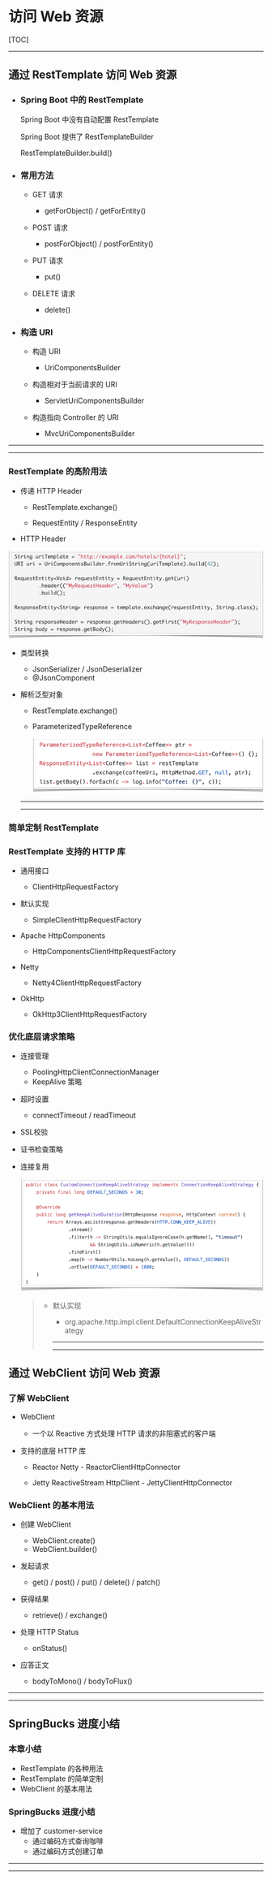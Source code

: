 # 访问 Web 资源

[TOC]

------



## 通过 RestTemplate 访问 Web 资源

- ### Spring Boot 中的 RestTemplate

  Spring Boot 中没有自动配置 RestTemplate

  Spring Boot 提供了 RestTemplateBuilder

  RestTemplateBuilder.build()

- ### 常用方法

  - GET 请求

    - getForObject() / getForEntity()

  - POST 请求

    - postForObject() / postForEntity()

  - PUT 请求

    - put()

  - DELETE 请求

    - delete()

- ### 构造 URI
  
  - 构造 URI

    - UriComponentsBuilder
  
  - 构造相对于当前请求的 URI

    - ServletUriComponentsBuilder
  
  - 构造指向 Controller 的 URI

    - MvcUriComponentsBuilder

---
---

### RestTemplate 的高阶用法

- 传递 HTTP Header

  - RestTemplate.exchange()

  - RequestEntity<T> / ResponseEntity<T>

- HTTP Header

![](images/spring-rest-template-04.png)
- 类型转换

  - JsonSerializer / JsonDeserializer
  - @JsonComponent

- 解析泛型对象
  - RestTemplate.exchange()

  - ParameterizedTypeReference<T>

    ![解析泛型](images/spring-rest-template-05.png)

  ------

  ------

### 简单定制 RestTemplate

### RestTemplate 支持的 HTTP 库

- 通⽤接口
  - ClientHttpRequestFactory

- 默认实现
  - SimpleClientHttpRequestFactory

- Apache HttpComponents
  - HttpComponentsClientHttpRequestFactory
- Netty
  - Netty4ClientHttpRequestFactory
- OkHttp
  - OkHttp3ClientHttpRequestFactory

### 优化底层请求策略

- 连接管理
  - PoolingHttpClientConnectionManager
  - KeepAlive 策略
- 超时设置
  
  - connectTimeout / readTimeout
- SSL校验
  
- 证书检查策略
  
- 连接复⽤

  ![连接复用](images/spring-rest-template-06.png)

  > - 默认实现
  >
  >   - org.apache.http.impl.client.DefaultConnectionKeepAliveStrategy
  >
  >   ------
  >
  >   ------
  >
  >   

## 通过 WebClient 访问 Web 资源

### 了解 WebClient

- WebClient
  - 一个以 Reactive ⽅式处理 HTTP 请求的⾮阻塞式的客户端

- ⽀持的底层 HTTP 库

  - Reactor Netty - ReactorClientHttpConnector


  - Jetty ReactiveStream HttpClient - JettyClientHttpConnector

### WebClient 的基本用法

- 创建 WebClient
  - WebClient.create()
  - WebClient.builder()

- 发起请求
  - get() / post() / put() / delete() / patch()

- 获得结果
  - retrieve() / exchange()

- 处理 HTTP Status
  - onStatus()

- 应答正⽂
  - bodyToMono() / bodyToFlux()

------

------

## SpringBucks 进度小结

### 本章小结

- RestTemplate 的各种⽤法
- RestTemplate 的简单定制
- WebClient 的基本⽤法

### SpringBucks 进度小结

- 增加了 customer-service
  - 通过编码方式查询咖啡
  - 通过编码方式创建订单

------

------

